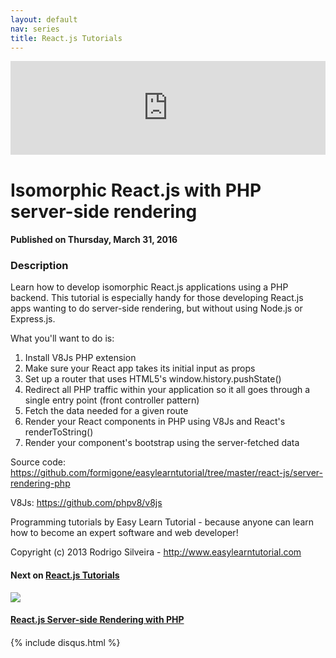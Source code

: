 ```yaml
---
layout: default
nav: series
title: React.js Tutorials
---
```


<div class="container">
    <div class="row mt grid">
        <div class="mt"></div>
        <div class="row" style="margin-bottom: 20px;">
            <div class="col-sm-push-1 col-sm-10 col-md-push-2 col-md-8">
                <div class="video-container">
                    <iframe width="100%" src="https://www.youtube.com/embed/MkIwV-SnsJM" frameborder="0" allowfullscreen></iframe>
                </div>
            </div>
            <div class="clearfix"></div>
            <div class="col-md-8">
                <h1>Isomorphic React.js with PHP server-side rendering</h1>
                <h4>Published on Thursday, March 31, 2016</h4>
                <h3>Description</h3>
                <p>Learn how to develop isomorphic React.js applications using a PHP backend. This tutorial is especially handy for those developing React.js apps wanting to do server-side rendering, but without using Node.js or Express.js.

What you'll want to do is:

1. Install V8Js PHP extension
2. Make sure your React app takes its initial input as props
3. Set up a router that uses HTML5's window.history.pushState()
4. Redirect all PHP traffic within your application so it all goes through a single entry point (front controller pattern)
5. Fetch the data needed for a given route
6. Render your React components in PHP using V8Js and React's renderToString()
7. Render your component's bootstrap using the server-fetched data

Source code: https://github.com/formigone/easylearntutorial/tree/master/react-js/server-rendering-php

V8Js: https://github.com/phpv8/v8js

Programming tutorials by Easy Learn Tutorial - because anyone can learn how to become an expert software and web developer!

Copyright (c) 2013 Rodrigo Silveira - http://www.easylearntutorial.com</p>
            </div>
            <div class="col-md-4">
                <h4>Next on <a href="/series/react-js-tutorials">React.js Tutorials</a></h4><div class="row" style="margin-bottom: 20px">
            <div class="col-md-6">
                <a href="/series/react-js-tutorials/react-js-server-side-rendering-with-php">
                    <img src="/img/blank.gif" data-echo="https://i.ytimg.com/vi/1REcQro7tik/hqdefault.jpg" class="img-responsive" />
                </a>
            </div>
            <div class="col-md-6">
                <h4>
                    <a href="/series/react-js-tutorials/react-js-server-side-rendering-with-php">React.js Server-side Rendering with PHP</a>
                </h4>
            </div>
        </div>
            </div>
            <div class="col-md-8">
                {% include disqus.html %}
            </div>
        </div>
    </div>
    <div class="row mt grid"></div>
</div>
